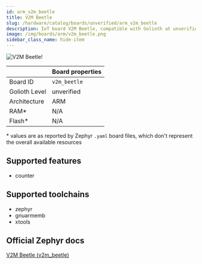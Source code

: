 ```yaml
---
id: arm_v2m_beetle
title: V2M Beetle
slug: /hardware/catalog/boards/unverified/arm_v2m_beetle
description: IoT board V2M Beetle, compatible with Golioth at unverified level.
image: /img/boards/arm/v2m_beetle.png
sidebar_class_name: hide-item
---
```


[//]: # (This is an auto-generated file, do not edit! Changes to it will be lost upon re-generation)

![V2M Beetle!](/img/boards/arm/v2m_beetle.png "V2M Beetle")

|                | Board properties     |
| -------------  | -------------------- |
| Board ID       | `v2m_beetle` |
| Golioth Level  | unverified       |
| Architecture   | ARM |
| RAM*           | N/A |
| Flash*         | N/A |

\* values are as reported by Zephyr `.yaml` board files, which don't represent the overall available resources



## Supported features

* counter

## Supported toolchains

* zephyr
* gnuarmemb
* xtools

## Official Zephyr docs

[V2M Beetle (v2m_beetle)](https://docs.zephyrproject.org/latest/boards/arm/v2m_beetle/doc/index.html)
